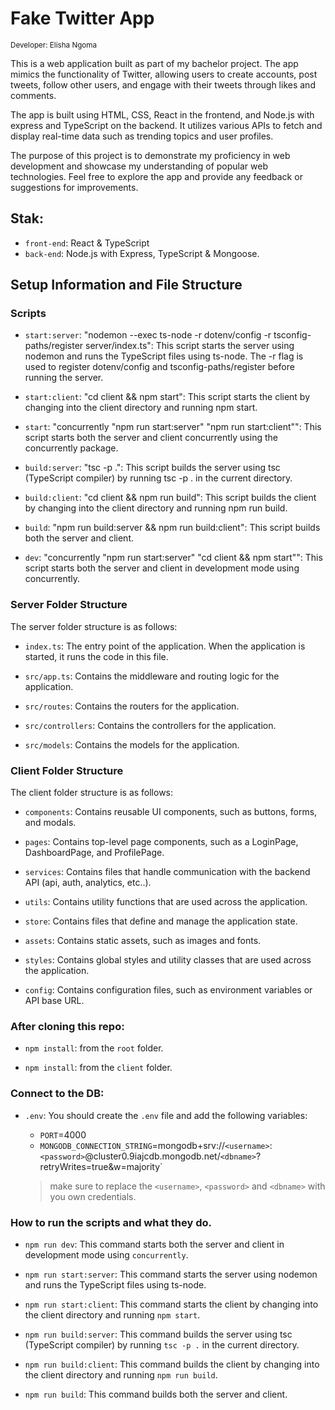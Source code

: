# Fake Twitter App
<sub>Developer: Elisha Ngoma</sub>

This is a web application built as part of my bachelor project. The app mimics the functionality of Twitter, allowing users to create accounts, post tweets, follow other users, and engage with their tweets through likes and comments.

The app is built using HTML, CSS, React in the frontend, and Node.js with express and TypeScript on the backend. It utilizes various APIs to fetch and display real-time data such as trending topics and user profiles.

The purpose of this project is to demonstrate my proficiency in web development and showcase my understanding of popular web technologies. Feel free to explore the app and provide any feedback or suggestions for improvements. 


## Stak:

- `front-end`: React & TypeScript
- `back-end`: Node.js with Express, TypeScript & Mongoose.


## Setup Information and File Structure

### Scripts

- `start:server`: "nodemon --exec ts-node -r dotenv/config -r tsconfig-paths/register server/index.ts": 
This script starts the server using nodemon and runs the TypeScript files using ts-node. The -r flag is used to 
register dotenv/config and tsconfig-paths/register before running the server.

- `start:client`: "cd client && npm start": This script starts the client by changing into the client directory and running npm start.

- `start`: "concurrently \"npm run start:server\" \"npm run start:client\"": This script starts both the server and client concurrently using the concurrently package.

- `build:server`: "tsc -p .": This script builds the server using tsc (TypeScript compiler) by running tsc -p . in the current directory.

- `build:client`: "cd client && npm run build": This script builds the client by changing into the client directory and running npm run build.

- `build`: "npm run build:server && npm run build:client": This script builds both the server and client.

- `dev`: "concurrently \"npm run start:server\" \"cd client && npm start\"": This script starts both the server and client in development mode using concurrently.


### Server Folder Structure

The server folder structure is as follows:

- `index.ts`: The entry point of the application. When the application is started, it runs the code in this file.

- `src/app.ts`: Contains the middleware and routing logic for the application.

- `src/routes`: Contains the routers for the application.

- `src/controllers`: Contains the controllers for the application.

- `src/models`: Contains the models for the application.


### Client Folder Structure

The client folder structure is as follows:

- `components`: Contains reusable UI components, such as buttons, forms, and modals.

- `pages`: Contains top-level page components, such as a LoginPage, DashboardPage, and ProfilePage.

- `services`: Contains files that handle communication with the backend API (api, auth, analytics, etc..).

- `utils`: Contains utility functions that are used across the application.

- `store`: Contains files that define and manage the application state.

- `assets`: Contains static assets, such as images and fonts.

- `styles`: Contains global styles and utility classes that are used across the application.

- `config`: Contains configuration files, such as environment variables or API base URL.


### After cloning this repo:

- `npm install`: from the `root` folder.

- `npm install`: from the `client` folder.


### Connect to the DB:

- `.env`: You should create the `.env` file and add the following variables:
    - `PORT`=4000
    - `MONGODB_CONNECTION_STRING`=mongodb+srv://`<username>`:`<password>`@cluster0.9iajcdb.mongodb.net/`<dbname>`?retryWrites=true&w=majority`
    
   > make sure to replace the `<username>`, `<password>` and `<dbname>` with you own credentials.


### How to run the scripts and what they do.

- `npm run dev`: This command starts both the server and client in development mode using `concurrently`.

- `npm run start:server`: This command starts the server using nodemon and runs the TypeScript files using ts-node.

- `npm run start:client`: This command starts the client by changing into the client directory and running `npm start`.

- `npm run build:server`: This command builds the server using tsc (TypeScript compiler) by running `tsc -p .` in the current directory.

- `npm run build:client`: This command builds the client by changing into the client directory and running `npm run build`.

- `npm run build`: This command builds both the server and client.